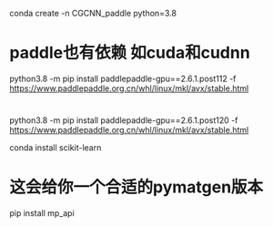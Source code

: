 

conda create -n CGCNN_paddle python=3.8
# paddle也有依赖 如cuda和cudnn
python3.8 -m pip install paddlepaddle-gpu==2.6.1.post112 -f https://www.paddlepaddle.org.cn/whl/linux/mkl/avx/stable.html
#
python3.8 -m pip install paddlepaddle-gpu==2.6.1.post120 -f https://www.paddlepaddle.org.cn/whl/linux/mkl/avx/stable.html

conda install scikit-learn
# 这会给你一个合适的pymatgen版本
pip install mp_api      
